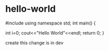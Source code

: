 # hello-world

#include<iostream>
using namespace std;
int main()
{

  int i=0;
  cout<<"Hello World"<<endl;
  return 0;
}

create this change is in dev
